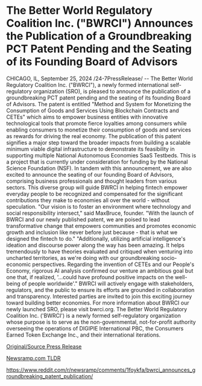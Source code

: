 # The Better World Regulatory Coalition Inc. ("BWRCI") Announces the Publication of a Groundbreaking PCT Patent Pending and the Seating of its Founding Board of Advisors

CHICAGO, IL, September 25, 2024 /24-7PressRelease/ -- The Better World Regulatory Coalition Inc. ("BWRCI"), a newly formed international self-regulatory organization (SRO), is pleased to announce the publication of a groundbreaking PCT patent pending and the seating of its founding Board of Advisors. The patent is entitled "Method and System for Monetizing the Consumption of Goods and Services Using Blockchain Contracts and CETEs" which aims to empower business entities with innovative technological tools that promote fierce loyalties among consumers while enabling consumers to monetize their consumption of goods and services as rewards for driving the real economy.  The publication of this patent signifies a major step toward the broader impacts from building a scalable minimum viable digital infrastructure to demonstrate its feasibility in supporting multiple National Autonomous Economies SaaS Testbeds. This is a project that is currently under consideration for funding by the National Science Foundation (NSF).  In tandem with this announcement, we are also excited to announce the seating of our founding Board of Advisors, comprising business professionals and thought leaders from various sectors. This diverse group will guide BWRCI in helping fintech empower everyday people to be recognized and compensated for the significant contributions they make to economies all over the world - without speculation.  "Our vision is to foster an environment where technology and social responsibility intersect," said MaxBruce, founder. "With the launch of BWRCI and our newly published patent, we are poised to lead transformative change that empowers communities and promotes economic growth and inclusion like never before just because - that is what we designed the fintech to do."  "Additionally, utilizing artificial intelligence's ideation and discourse power along the way has been amazing. It helps tremendously to have theories evaluated and critiqued when venturing into uncharted territories, as we're doing with our groundbreaking socio-economic perspectives. Regarding the invention of CETEs and our People's Economy, rigorous AI analysis confirmed our venture an ambitious goal but one that, if realized, '...could have profound positive impacts on the well-being of people worldwide'."  BWRCI will actively engage with stakeholders, regulators, and the public to ensure its efforts are grounded in collaboration and transparency. Interested parties are invited to join this exciting journey toward building better economies.  For more information about BWRCI our newly launched SRO, please visit bwrci.org.  The Better World Regulatory Coalition Inc. ('BWRCI') is a newly formed self-regulatory organization whose purpose is to serve as the non-governmental, not-for-profit authority overseeing the operations of DIGIPIE International PBC, the Consumers Earned Token Exchange Inc., and their international iterations. 

[Original/Source Press Release](https://www.24-7pressrelease.com/press-release/514612/the-better-world-regulatory-coalition-inc-bwrci-announces-the-publication-of-a-groundbreaking-pct-patent-pending-and-the-seating-of-its-founding-board-of-advisors)
                    

[Newsramp.com TLDR](None) 

https://www.reddit.com/r/newsramp/comments/1foykfa/bwrci_announces_groundbreaking_patent_publication/